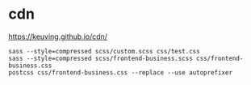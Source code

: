 # cdn

https://keuving.github.io/cdn/

```
sass --style=compressed scss/custom.scss css/test.css
sass --style=compressed scss/frontend-business.scss css/frontend-business.css
postcss css/frontend-business.css --replace --use autoprefixer

```
